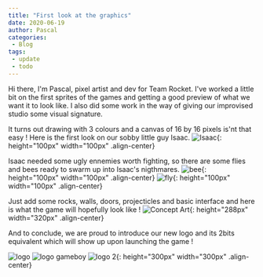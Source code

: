 ```yaml
---
title: "First look at the graphics"
date: 2020-06-19
author: Pascal
categories: 
 - Blog
tags:
 - update
 - todo
---
```


Hi there, 
I'm Pascal, pixel artist and dev for Team Rocket.
I've worked a little bit on the first sprites of the games and getting a good preview of what we want it to look like. 
I also did some work in the way of giving our improvised studio some visual signature.

It turns out drawing with 3 colours and a canvas of 16 by 16 pixels is'nt that easy !
Here is the first look on our sobby little guy Isaac.
![Isaac](../../assets/images/graphics1/isaac.png){: height="100px" width="100px" .align-center}

Isaac needed some ugly ennemies worth fighting, so there are some flies and bees ready to swarm up into Isaac's nigthmares.
![bee](../../assets/images/graphics1/big_bee.gif){: height="100px" width="100px" .align-center}
![fly](../../assets/images/graphics1/fly.gif){: height="100px" width="100px" .align-center}

Just add some rocks, walls, doors, projecticles and basic interface and here is what the game will hopefully look like !
![Concept Art](../../assets/images/graphics1/tests_isaac.png){: height="288px" width="320px" .align-center}

And to conclude, we are proud to introduce our new logo and its 2bits equivalent which will show up upon launching the game !

![logo](../../assets/images/graphics1/logo_anime.gif)
![logo gameboy](../../assets/images/graphics1/logo_anime_gameboy.gif)
![logo 2](../../assets/images/graphics1/logo_2.gif){: height="300px" width="300px" .align-center}

